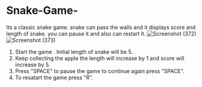 # Snake-Game-
Its a classic snake game. 
snake can pass the walls and it displays score and length of snake. 
you can pause it and also can restart it.
![Screenshot (372)](https://user-images.githubusercontent.com/76030111/102471083-c5950e80-407a-11eb-9fc4-f15bcc4fdbda.png)
![Screenshot (373)](https://user-images.githubusercontent.com/76030111/102471187-eb221800-407a-11eb-8033-97dd2f97a9c5.png)
1. Start the game . Initial length of snake will be 5.
2. Keep collecting the apple the length will increase by 1 and score will increase by 5.
3. Press "SPACE" to pause the game to continue again press "SPACE".
4. To resatart the game press "R".
